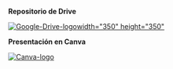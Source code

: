 **Repositorio de Drive** </p>
[![Google-Drive-logo](https://github.com/user-attachments/assets/0d8af506-9c72-49c5-8e1a-22b1b0966791)width="350" height="350"](https://drive.google.com/drive/u/0/folders/1-83A6KA4iAWpChV25BayLei4rN7RB-2i) </p>



**Presentación en Canva**</p>
[![Canva-logo](https://github.com/user-attachments/assets/d3b5d993-ad6a-4a86-937f-1a8b99d47e35)](https://www.canva.com/design/DAGYYAslmwk/j55qi5WdUKxTPGSACXnWNA/edit?utm_content=DAGYYAslmwk&utm_campaign=designshare&utm_medium=link2&utm_source=sharebutton)</p>
